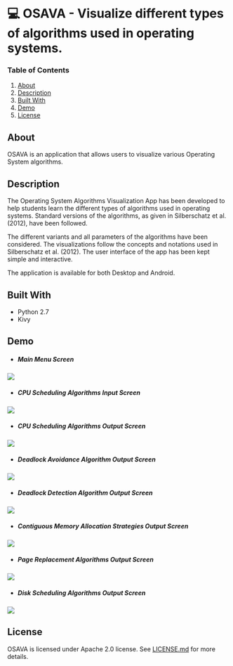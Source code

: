 # :computer: OSAVA - Visualize different types of algorithms used in operating systems.

### Table of Contents
1. [About](#about)
2. [Description](#description)
3. [Built With](#built-with)
4. [Demo](#demo)
5. [License](#license)

## About

OSAVA is an application that allows users to visualize various Operating System algorithms.

## Description

The Operating System Algorithms Visualization App has been developed to help students learn the different types of algorithms used in operating systems. Standard versions of the algorithms, as given in Silberschatz et al. (2012), have been followed.

The different variants and all parameters of the algorithms have been considered. The visualizations follow the concepts and notations used in Silberschatz et al. (2012). The user interface of the app has been kept simple and interactive.

The application is available for both Desktop and Android.

## Built With

* Python 2.7
* Kivy

## Demo

* ##### Main Menu Screen
![](/images/desktop_screenshots/menu.png)

* ##### CPU Scheduling Algorithms Input Screen
![](/images/desktop_screenshots/cpu_input.png)

* ##### CPU Scheduling Algorithms Output Screen
![](/images/desktop_screenshots/cpu_output.png)

* ##### Deadlock Avoidance Algorithm Output Screen
![](/images/desktop_screenshots/deadlock_avoidance_output.png)

* ##### Deadlock Detection Algorithm Output Screen
![](/images/desktop_screenshots/deadlock_detection_output.png)

* ##### Contiguous Memory Allocation Strategies Output Screen
![](/images/desktop_screenshots/memory_output.png)

* ##### Page Replacement Algorithms Output Screen
![](/images/desktop_screenshots/page_output.png)

* ##### Disk Scheduling Algorithms Output Screen
![](/images/desktop_screenshots/disk_output.png)

## License

OSAVA is licensed under Apache 2.0 license. See [LICENSE.md](https://github.com/osava-nsit/osava/blob/master/LICENSE.md) for more details.